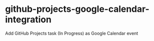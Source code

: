# github-projects-google-calendar-integration
Add GitHub Projects task (In Progress) as Google Calendar event
